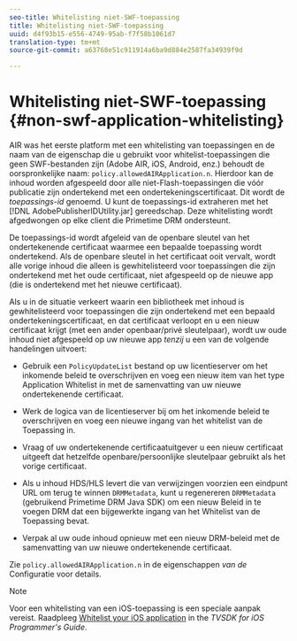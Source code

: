 ```yaml
---
seo-title: Whitelisting niet-SWF-toepassing
title: Whitelisting niet-SWF-toepassing
uuid: d4f93b15-e556-4749-95ab-f7f58b1061d7
translation-type: tm+mt
source-git-commit: a63768e51c911914a6ba9d884e2587fa34939f9d

---
```



# Whitelisting niet-SWF-toepassing {#non-swf-application-whitelisting}

AIR was het eerste platform met een whitelisting van toepassingen en de naam van de eigenschap die u gebruikt voor whitelist-toepassingen die geen SWF-bestanden zijn (Adobe AIR, iOS, Android, enz.) behoudt de oorspronkelijke naam: `policy.allowedAIRApplication.n`. Hierdoor kan de inhoud worden afgespeeld door alle niet-Flash-toepassingen die vóór publicatie zijn ondertekend met een ondertekeningscertificaat. Dit wordt de *toepassings-id* genoemd. U kunt de toepassings-id extraheren met het [!DNL AdobePublisherIDUtility.jar] gereedschap. Deze whitelisting wordt afgedwongen op elke client die Primetime DRM ondersteunt.

De toepassings-id wordt afgeleid van de openbare sleutel van het ondertekenende certificaat waarmee een bepaalde toepassing wordt ondertekend. Als de openbare sleutel in het certificaat ooit vervalt, wordt alle vorige inhoud die alleen is gewhitelisteerd voor toepassingen die zijn ondertekend met het oude certificaat, niet afgespeeld op de nieuwe app (die is ondertekend met het nieuwe certificaat).

Als u in de situatie verkeert waarin een bibliotheek met inhoud is gewhitelisteerd voor toepassingen die zijn ondertekend met een bepaald ondertekeningscertificaat, en dat certificaat verloopt en u een nieuw certificaat krijgt (met een ander openbaar/privé sleutelpaar), wordt uw oude inhoud niet afgespeeld op uw nieuwe app *tenzij* u een van de volgende handelingen uitvoert:

* Gebruik een `PolicyUpdateList` bestand op uw licentieserver om het inkomende beleid te overschrijven en voeg een nieuw item van het type Application Whitelist in met de samenvatting van uw nieuwe ondertekenende certificaat.
* Werk de logica van de licentieserver bij om het inkomende beleid te overschrijven en voeg een nieuwe ingang van het whitelist van de Toepassing in.
* Vraag of uw ondertekenende certificaatuitgever u een nieuw certificaat uitgeeft dat hetzelfde openbare/persoonlijke sleutelpaar gebruikt als het vorige certificaat.
* Als u inhoud HDS/HLS levert die van verwijzingen voorzien een eindpunt URL om terug te winnen `DRMMetadata`, kunt u regenereren `DRMMetadata` (gebruikend Primetime DRM Java SDK) om een nieuw Beleid in te voegen DRM dat een bijgewerkte ingang van het Whitelist van de Toepassing bevat.

* Verpak al uw oude inhoud opnieuw met een nieuw DRM-beleid met de samenvatting van uw nieuwe ondertekenende certificaat.

Zie `policy.allowedAIRApplication.n` in de eigenschappen *van de* Configuratie voor details.

>[!NOTE]
>
>Voor een whitelisting van een iOS-toepassing is een speciale aanpak vereist. Raadpleeg [Whitelist your iOS application](../../../../../programming/tvsdk-3x-ios-prog/ios-3x-drm-content-security/ios-3x-whitelist-your-ios-application.md) in the *TVSDK for iOS Programmer&#39;s Guide*.